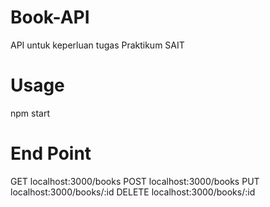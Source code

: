 # Book-API
API untuk keperluan tugas Praktikum SAIT

# Usage
npm start

# End Point
GET localhost:3000/books
POST localhost:3000/books
PUT localhost:3000/books/:id
DELETE localhost:3000/books/:id
